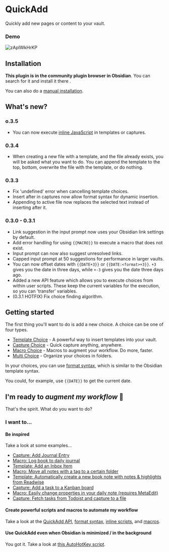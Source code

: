 # QuickAdd
Quickly add new pages or content to your vault.
### Demo
![zApIWkHrKP](https://user-images.githubusercontent.com/29108628/121762835-bb8b2e80-cb38-11eb-8ef6-b65700526caf.gif)

## Installation
**This plugin is in the community plugin browser in Obsidian**. You can search for it and install it there .

You can also do a [manual installation](docs/ManualInstallation.md).

## What's new?
### o.3.5
- You can now execute [inline JavaScript](docs/InlineScripts.md) in templates or captures.

### 0.3.4
- When creating a new file with a template, and the file already exists, you will be asked what you want to do. You can append the template to the top, bottom, overwrite the file with the template, or do nothing.

### 0.3.3
- Fix 'undefined' error when cancelling template choices.
- Insert after in captures now allow format syntax for dynamic insertion.
- Appending to active file now replaces the selected text instead of inserting after it.

### 0.3.0 - 0.3.1
- Link suggestion in the input prompt now uses your Obsidian link settings by default.
- Add error handling for using ``{{MACRO}}`` to execute a macro that does not exist.
- Input prompt can now also suggest unresolved links.
- Capped input prompt at 50 suggestions for performance in larger vaults.
- You can now offset dates with ``{{DATE+3}}`` or ``{{DATE:<format>+3}}``. `+3` gives you the date in three days, while `+-3` gives you the date three days ago.
- Added a new API feature which allows you to execute choices from within user scripts. These keep the current variables for the execution, so you can 'transfer' variables.
- (0.3.1 HOTFIX) Fix choice finding algorithm.

## Getting started
The first thing you'll want to do is add a new choice. A choice can be one of four types.
- [Template Choice](docs/Choices/TemplateChoice.md) - A powerful way to insert templates into your vault.
- [Capture Choice](docs/Choices/CaptureChoice.md) - Quick capture anything, anywhere.
- [Macro Choice](docs/Choices/MacroChoice.md) - Macros to augment your workflow. Do more, faster.
- [Multi Choice](docs/Choices/MultiChoice.md) - Organize your choices in folders.

In your choices, you can use [format syntax](docs/FormatSyntax.md), which is similar to the Obsidian template syntax.

You could, for example, use ``{{DATE}}`` to get the current date.

## I'm ready to _augment my workflow_ 🚀
That's the spirit. What do you want to do?

### I want to...
#### Be inspired
Take a look at some examples...
- [Capture: Add Journal Entry](docs/Examples/Capture_AddJournalEntry.md)
- [Macro: Log book to daily journal](docs/Examples/Macro_LogBookToDailyJournal.md)
- [Template: Add an Inbox Item](docs/Examples/Template_AddAnInboxItem.md)
- [Macro: Move all notes with a tag to a certain folder](docs/Examples/Macro_MoveNotesWithATagToAFolder.md)
- [Template: Automatically create a new book note with notes & highlights from Readwise](docs/Examples/Template_AutomaticBookNotesFromReadwise.md)
- [Capture: Add a task to a Kanban board](docs/Examples/Capture_AddTaskToKanbanBoard.md)
- [Macro: Easily change properties in your daily note (requires MetaEdit)](docs/Examples/Macro_ChangePropertyInDailyNotes.md)
- [Capture: Fetch tasks from Todoist and capture to a file](docs/Examples/Capture_FetchTasksFromTodoist.md)

#### Create powerful scripts and macros to automate my workflow
Take a look at the [QuickAdd API](docs/QuickAddAPI.md), [format syntax](docs/FormatSyntax.md), [inline scripts](docs/InlineScripts.md), and [macros](docs/Choices/MacroChoice.md).

#### Use QuickAdd even when Obsidian is minimized / in the background
You got it. Take a look at [this AutoHotKey script](docs/AHK_OpenQuickAddFromDesktop.md).

